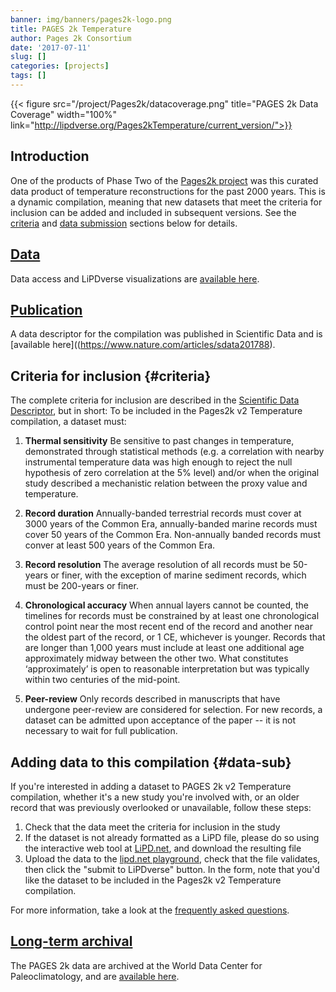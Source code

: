 ```yaml
---
banner: img/banners/pages2k-logo.png
title: PAGES 2k Temperature
author: Pages 2k Consortium
date: '2017-07-11'
slug: []
categories: [projects]
tags: []
---
```

{{< figure src="/project/Pages2k/datacoverage.png" title="PAGES 2k Data Coverage" width="100%" link="http://lipdverse.org/Pages2kTemperature/current_version/">}}

## Introduction
One of the products of Phase Two of the [Pages2k project](http://pastglobalchanges.org/science/wg/acme/intro?id=221) was this curated data product of temperature reconstructions for the past 2000 years. This is a dynamic compilation, meaning that new datasets that meet the criteria for inclusion can be added and included in subsequent versions. See the [criteria](#criteria) and [data submission](#data-sub) sections below for details.


## [Data](http://lipdverse.org/Pages2kTemperature/current_version/)

Data access and LiPDverse visualizations are [available here](http://lipdverse.org/Pages2kTemperature/current_version/).

## [Publication](https://www.nature.com/articles/sdata201788)
 
 A data descriptor for the compilation was published in Scientific Data and is [available here]((https://www.nature.com/articles/sdata201788). 


## Criteria for inclusion {#criteria}

The complete criteria for inclusion are described in the [Scientific Data Descriptor](https://www.nature.com/articles/sdata201788), but in short: To be included in the Pages2k v2 Temperature compilation, a dataset must:

1. **Thermal sensitivity** Be sensitive to past changes in temperature, demonstrated through statistical methods (e.g. a correlation with nearby instrumental temperature data was high enough to reject the null hypothesis of zero correlation at the 5% level) and/or when the original study described a mechanistic relation between the proxy value and temperature.

2. **Record duration** Annually-banded terrestrial records must cover at 3000 years of the Common Era, annually-banded marine records must cover 50 years of the Common Era. Non-annually banded records must conver at least 500 years of the Common Era.

3. **Record resolution** The average resolution of all records must be 50-years or finer, with the exception of marine sediment records, which must be 200-years or finer. 

4. **Chronological accuracy** When annual layers cannot be counted, the timelines for records must be constrained by at least one chronological control point near the most recent end of the record and another near the oldest part of the record, or 1 CE, whichever is younger. Records that are longer than 1,000 years must include at least one additional age approximately midway between the other two. What constitutes ‘approximately’ is open to reasonable interpretation but was typically within two centuries of the mid-point. 

5. **Peer-review** Only records described in manuscripts that have undergone peer-review are considered for selection. For new records, a dataset can be admitted upon acceptance of the paper -- it is not necessary to wait for full publication. 



## Adding data to this compilation {#data-sub}

If you're interested in adding a dataset to PAGES 2k v2 Temperature compilation, whether it's a new study you're involved with, or an older record that was previously overlooked or unavailable, follow these steps:

1. Check that the data meet the criteria for inclusion in the study
2. If the dataset is not already formatted as a LiPD file, please do so using the interactive web tool at [LiPD.net](http://lipd.net/playground), and download the resulting file
3. Upload the data to the [lipd.net playground](http://lipd.net/playground), check that the file validates, then click the "submit to LiPDverse" button. In the form, note that you'd like the dataset to be included in the Pages2k v2 Temperature compilation.

For more information, take a look at the [frequently asked questions](/faq#format).
 
## [Long-term archival](https://www.ncdc.noaa.gov/paleo-search/study/21171)

The PAGES 2k data are archived at the World Data Center for Paleoclimatology, and are [available here](https://www.ncdc.noaa.gov/paleo-search/study/21171).
